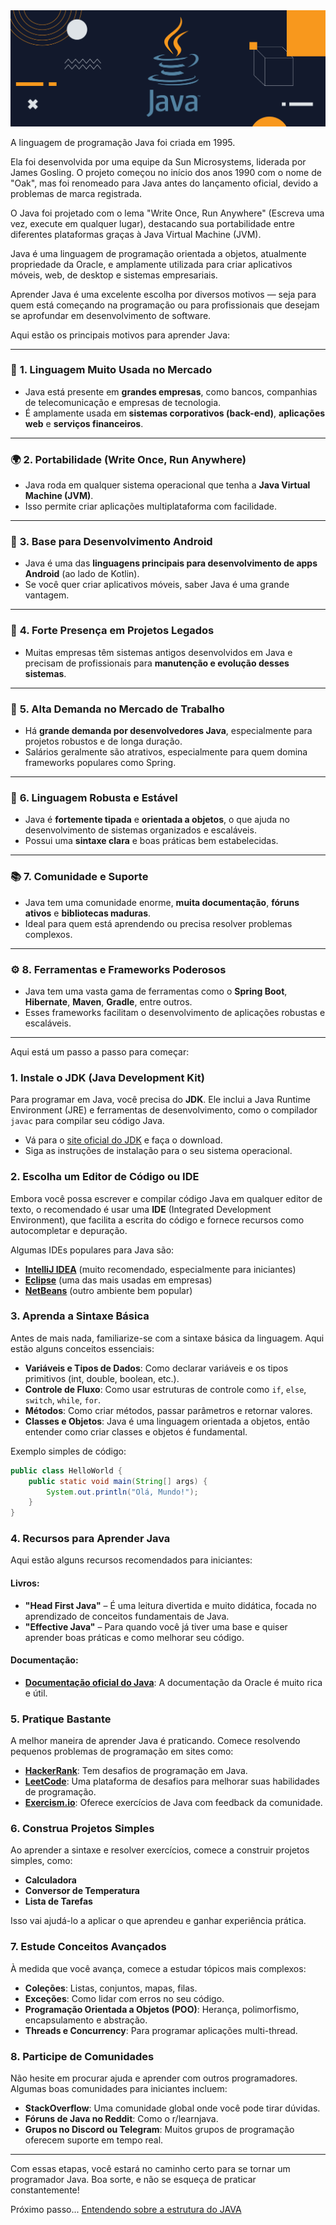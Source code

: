 <!-- # [![JAVA](https://readme-typing-svg.demolab.com?font=Fira+Code&pause=1000&width=435&lines=JAVA)](https://git.io/typing-svg) -->

<div align="center">
<img src="./images/java.png">
</div>


A linguagem de programação Java foi criada em 1995.

Ela foi desenvolvida por uma equipe da Sun Microsystems, liderada por James Gosling. O projeto começou no início dos anos 1990 com o nome de "Oak", mas foi renomeado para Java antes do lançamento oficial, devido a problemas de marca registrada.

O Java foi projetado com o lema "Write Once, Run Anywhere" (Escreva uma vez, execute em qualquer lugar), destacando sua portabilidade entre diferentes plataformas graças à Java Virtual Machine (JVM).

Java é uma linguagem de programação orientada a objetos, atualmente propriedade da Oracle, e amplamente utilizada para criar aplicativos móveis, web, de desktop e sistemas empresariais.

Aprender Java é uma excelente escolha por diversos motivos — seja para quem está começando na programação ou para profissionais que desejam se aprofundar em desenvolvimento de software. 

Aqui estão os principais motivos para aprender Java:

---

### 🚀 **1. Linguagem Muito Usada no Mercado**

* Java está presente em **grandes empresas**, como bancos, companhias de telecomunicação e empresas de tecnologia.
* É amplamente usada em **sistemas corporativos (back-end)**, **aplicações web** e **serviços financeiros**.

---

### 🌍 **2. Portabilidade (Write Once, Run Anywhere)**

* Java roda em qualquer sistema operacional que tenha a **Java Virtual Machine (JVM)**.
* Isso permite criar aplicações multiplataforma com facilidade.

---

### 📱 **3. Base para Desenvolvimento Android**

* Java é uma das **linguagens principais para desenvolvimento de apps Android** (ao lado de Kotlin).
* Se você quer criar aplicativos móveis, saber Java é uma grande vantagem.

---

### 🧱 **4. Forte Presença em Projetos Legados**

* Muitas empresas têm sistemas antigos desenvolvidos em Java e precisam de profissionais para **manutenção e evolução desses sistemas**.

---

### 💼 **5. Alta Demanda no Mercado de Trabalho**

* Há **grande demanda por desenvolvedores Java**, especialmente para projetos robustos e de longa duração.
* Salários geralmente são atrativos, especialmente para quem domina frameworks populares como Spring.

---

### 🧠 **6. Linguagem Robusta e Estável**

* Java é **fortemente tipada** e **orientada a objetos**, o que ajuda no desenvolvimento de sistemas organizados e escaláveis.
* Possui uma **sintaxe clara** e boas práticas bem estabelecidas.

---

### 📚 **7. Comunidade e Suporte**

* Java tem uma comunidade enorme, **muita documentação**, **fóruns ativos** e **bibliotecas maduras**.
* Ideal para quem está aprendendo ou precisa resolver problemas complexos.

---

### ⚙️ **8. Ferramentas e Frameworks Poderosos**

* Java tem uma vasta gama de ferramentas como o **Spring Boot**, **Hibernate**, **Maven**, **Gradle**, entre outros.
* Esses frameworks facilitam o desenvolvimento de aplicações robustas e escaláveis.

---


Aqui está um passo a passo para começar:

### 1. **Instale o JDK (Java Development Kit)**
Para programar em Java, você precisa do **JDK**. Ele inclui a Java Runtime Environment (JRE) e ferramentas de desenvolvimento, como o compilador `javac` para compilar seu código Java.

- Vá para o [site oficial do JDK](https://www.oracle.com/java/technologies/javase-jdk11-downloads.html) e faça o download.
- Siga as instruções de instalação para o seu sistema operacional.

### 2. **Escolha um Editor de Código ou IDE**
Embora você possa escrever e compilar código Java em qualquer editor de texto, o recomendado é usar uma **IDE** (Integrated Development Environment), que facilita a escrita do código e fornece recursos como autocompletar e depuração.

Algumas IDEs populares para Java são:
- **[IntelliJ IDEA](https://www.jetbrains.com/)** (muito recomendado, especialmente para iniciantes)
- **[Eclipse](https://www.eclipse.org/downloads/)** (uma das mais usadas em empresas)
- **[NetBeans](https://netbeans.apache.org/front/main/index.html)** (outro ambiente bem popular)

### 3. **Aprenda a Sintaxe Básica**
Antes de mais nada, familiarize-se com a sintaxe básica da linguagem. Aqui estão alguns conceitos essenciais:
- **Variáveis e Tipos de Dados**: Como declarar variáveis e os tipos primitivos (int, double, boolean, etc.).
- **Controle de Fluxo**: Como usar estruturas de controle como `if`, `else`, `switch`, `while`, `for`.
- **Métodos**: Como criar métodos, passar parâmetros e retornar valores.
- **Classes e Objetos**: Java é uma linguagem orientada a objetos, então entender como criar classes e objetos é fundamental.

Exemplo simples de código:
```java
public class HelloWorld {
    public static void main(String[] args) {
        System.out.println("Olá, Mundo!");
    }
}
```

### 4. **Recursos para Aprender Java**
Aqui estão alguns recursos recomendados para iniciantes:

#### Livros:
- **"Head First Java"** – É uma leitura divertida e muito didática, focada no aprendizado de conceitos fundamentais de Java.
- **"Effective Java"** – Para quando você já tiver uma base e quiser aprender boas práticas e como melhorar seu código.

#### Documentação:
- **[Documentação oficial do Java](https://docs.oracle.com/javase/8/docs/)**: A documentação da Oracle é muito rica e útil.

### 5. **Pratique Bastante**
A melhor maneira de aprender Java é praticando. Comece resolvendo pequenos problemas de programação em sites como:
- **[HackerRank](https://www.hackerrank.com/domains/tutorials/10-days-of-java)**: Tem desafios de programação em Java.
- **[LeetCode](https://leetcode.com/)**: Uma plataforma de desafios para melhorar suas habilidades de programação.
- **[Exercism.io](https://exercism.io/tracks/java)**: Oferece exercícios de Java com feedback da comunidade.

### 6. **Construa Projetos Simples**
Ao aprender a sintaxe e resolver exercícios, comece a construir projetos simples, como:
- **Calculadora**
- **Conversor de Temperatura**
- **Lista de Tarefas**
  
Isso vai ajudá-lo a aplicar o que aprendeu e ganhar experiência prática.

### 7. **Estude Conceitos Avançados**
À medida que você avança, comece a estudar tópicos mais complexos:
- **Coleções**: Listas, conjuntos, mapas, filas.
- **Exceções**: Como lidar com erros no seu código.
- **Programação Orientada a Objetos (POO)**: Herança, polimorfismo, encapsulamento e abstração.
- **Threads e Concurrency**: Para programar aplicações multi-thread.

### 8. **Participe de Comunidades**
Não hesite em procurar ajuda e aprender com outros programadores. Algumas boas comunidades para iniciantes incluem:
- **StackOverflow**: Uma comunidade global onde você pode tirar dúvidas.
- **Fóruns de Java no Reddit**: Como o r/learnjava.
- **Grupos no Discord ou Telegram**: Muitos grupos de programação oferecem suporte em tempo real.

---

Com essas etapas, você estará no caminho certo para se tornar um programador Java. 
Boa sorte, e não se esqueça de praticar constantemente!

Próximo passo... [Entendendo sobre a estrutura do JAVA](./docs/estrutura.md)

